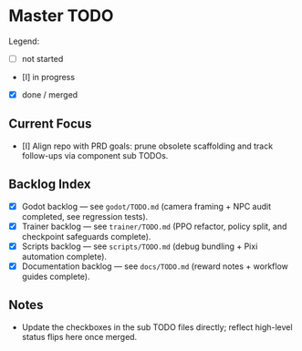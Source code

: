 # Master TODO

Legend:
- [ ] not started
- [I] in progress
- [x] done / merged

## Current Focus
- [I] Align repo with PRD goals: prune obsolete scaffolding and track follow-ups via component sub TODOs.

## Backlog Index
- [x] Godot backlog — see `godot/TODO.md` (camera framing + NPC audit completed, see regression tests).
- [x] Trainer backlog — see `trainer/TODO.md` (PPO refactor, policy split, and checkpoint safeguards complete).
- [x] Scripts backlog — see `scripts/TODO.md` (debug bundling + Pixi automation complete).
- [x] Documentation backlog — see `docs/TODO.md` (reward notes + workflow guides complete).

## Notes
- Update the checkboxes in the sub TODO files directly; reflect high-level status flips here once merged.
